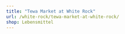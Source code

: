 ```yaml
---
title: "Tewa Market at White Rock"
url: /white-rock/tewa-market-at-white-rock/
shop: Lebensmittel
---
```

